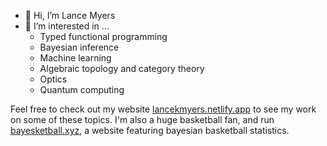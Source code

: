 - 👋 Hi, I’m Lance Myers
- 👀 I’m interested in ...
  - Typed functional programming
  - Bayesian inference
  - Machine learning 
  - Algebraic topology and category theory
  - Optics
  - Quantum computing

Feel free to check out my website [lancekmyers.netlify.app](lancekmyers.com) to see my work on some of these topics.
I'm also a huge basketball fan, and run [bayesketball.xyz](bayesketball.xyz), a website featuring bayesian basketball statistics.
